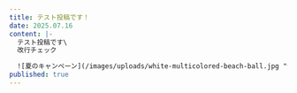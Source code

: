 ```yaml
---
title: テスト投稿です！
date: 2025.07.16
content: |-
  テスト投稿です\
  改行チェック

  ![夏のキャンペーン](/images/uploads/white-multicolored-beach-ball.jpg "テスト投稿")
published: true
---
```

